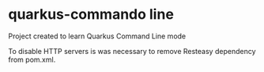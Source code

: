 # quarkus-commando line

Project created to learn Quarkus Command Line mode

To disable HTTP servers is was necessary to remove Resteasy dependency from pom.xml.

